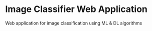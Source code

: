 # Image Classifier Web Application
 Web application for image classification using ML & DL algorithms
